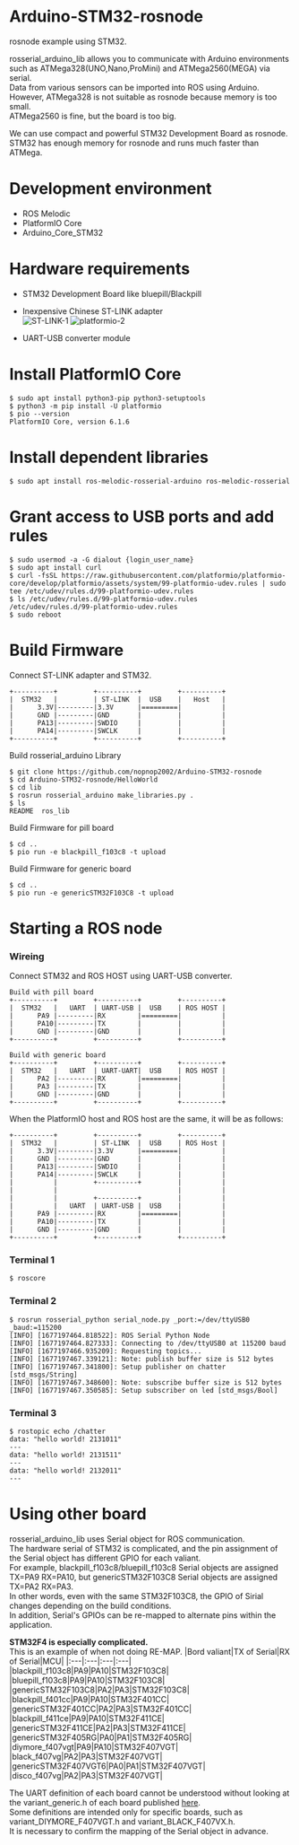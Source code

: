 # Arduino-STM32-rosnode
rosnode example using STM32.   

rosserial_arduino_lib allows you to communicate with Arduino environments such as ATMega328(UNO,Nano,ProMini) and ATMega2560(MEGA) via serial.   
Data from various sensors can be imported into ROS using Arduino.   
However, ATMega328 is not suitable as rosnode because memory is too small.   
ATMega2560 is fine, but the board is too big.

We can use compact and powerful STM32 Development Board as rosnode.   
STM32 has enough memory for rosnode and runs much faster than ATMega.   

# Development environment
- ROS Melodic   
- PlatformIO Core   
- Arduino_Core_STM32   


# Hardware requirements
- STM32 Development Board like bluepill/Blackpill  

- Inexpensive Chinese ST-LINK adapter   
![ST-LINK-1](https://user-images.githubusercontent.com/6020549/221065783-33508ebe-2454-4033-92f8-34c00fe0eb80.JPG)
![platformio-2](https://user-images.githubusercontent.com/6020549/221065793-a32da243-946a-4cf4-9655-1347a229d6eb.JPG)

- UART-USB converter module   

# Install PlatformIO Core
```
$ sudo apt install python3-pip python3-setuptools
$ python3 -m pip install -U platformio
$ pio --version
PlatformIO Core, version 6.1.6
```

# Install dependent libraries
```
$ sudo apt install ros-melodic-rosserial-arduino ros-melodic-rosserial
```

# Grant access to USB ports and add rules
```
$ sudo usermod -a -G dialout {login_user_name}
$ sudo apt install curl
$ curl -fsSL https://raw.githubusercontent.com/platformio/platformio-core/develop/platformio/assets/system/99-platformio-udev.rules | sudo tee /etc/udev/rules.d/99-platformio-udev.rules
$ ls /etc/udev/rules.d/99-platformio-udev.rules
/etc/udev/rules.d/99-platformio-udev.rules
$ sudo reboot
```

# Build Firmware
Connect ST-LINK adapter and STM32.
```
+----------+         +----------+         +----------+
|  STM32   |         | ST-LINK  |  USB    |   Host   |
|      3.3V|---------|3.3V      |=========|          |
|      GND |---------|GND       |         |          |
|      PA13|---------|SWDIO     |         |          |
|      PA14|---------|SWCLK     |         |          |
+----------+         +----------+         +----------+
```

Build rosserial_arduino Library
```
$ git clone https://github.com/nopnop2002/Arduino-STM32-rosnode
$ cd Arduino-STM32-rosnode/HelloWorld
$ cd lib
$ rosrun rosserial_arduino make_libraries.py .
$ ls
README  ros_lib
```


Build Firmware for pill board
```
$ cd ..
$ pio run -e blackpill_f103c8 -t upload
```

Build Firmware for generic board
```
$ cd ..
$ pio run -e genericSTM32F103C8 -t upload
```



# Starting a ROS node

### Wireing
Connect STM32 and ROS HOST using UART-USB converter.

```
Build with pill board
+----------+         +----------+         +----------+
|  STM32   |   UART  | UART-USB |  USB    | ROS HOST |
|      PA9 |---------|RX        |=========|          |
|      PA10|---------|TX        |         |          |
|      GND |---------|GND       |         |          |
+----------+         +----------+         +----------+

Build with generic board
+----------+         +----------+         +----------+
|  STM32   |   UART  | UART-UART|  USB    | ROS HOST |
|      PA2 |---------|RX        |=========|          |
|      PA3 |---------|TX        |         |          |
|      GND |---------|GND       |         |          |
+----------+         +----------+         +----------+
```

When the PlatformIO host and ROS host are the same, it will be as follows:
```
+----------+         +----------+         +----------+
|  STM32   |         | ST-LINK  |  USB    | ROS Host |
|      3.3V|---------|3.3V      |=========|          |
|      GND |---------|GND       |         |          |
|      PA13|---------|SWDIO     |         |          |
|      PA14|---------|SWCLK     |         |          |
|          |         +----------+         |          |
|          |                              |          |
|          |         +----------+         |          |
|          |   UART  | UART-USB |  USB    |          |
|      PA9 |---------|RX        |=========|          |
|      PA10|---------|TX        |         |          |
|      GND |---------|GND       |         |          |
+----------+         +----------+         +----------+
```

### Terminal 1
```
$ roscore
```

### Terminal 2
```
$ rosrun rosserial_python serial_node.py _port:=/dev/ttyUSB0 _baud:=115200
[INFO] [1677197464.818522]: ROS Serial Python Node
[INFO] [1677197464.827333]: Connecting to /dev/ttyUSB0 at 115200 baud
[INFO] [1677197466.935209]: Requesting topics...
[INFO] [1677197467.339121]: Note: publish buffer size is 512 bytes
[INFO] [1677197467.341800]: Setup publisher on chatter [std_msgs/String]
[INFO] [1677197467.348600]: Note: subscribe buffer size is 512 bytes
[INFO] [1677197467.350585]: Setup subscriber on led [std_msgs/Bool]
```

### Terminal 3
```
$ rostopic echo /chatter
data: "hello world! 2131011"
---
data: "hello world! 2131511"
---
data: "hello world! 2132011"
---
```


# Using other board
rosserial_arduino_lib uses Serial object for ROS communication.   
The hardware serial of STM32 is complicated, and the pin assignment of the Serial object has different GPIO for each valiant.   
For example, blackpill_f103c8/bluepill_f103c8 Serial objects are assigned TX=PA9 RX=PA10, but genericSTM32F103C8 Serial objects are assigned TX=PA2 RX=PA3.   
In other words, even with the same STM32F103C8, the GPIO of Sirial changes depending on the build conditions.   
In addition, Serial's GPIOs can be re-mapped to alternate pins within the application.

__STM32F4 is especially complicated.__   
This is an example of when not doing RE-MAP.
|Bord valiant|TX of Serial|RX of Serial|MCU|
|:---|:---|:---|:---|
|blackpill_f103c8|PA9|PA10|STM32F103C8|
|bluepill_f103c8|PA9|PA10|STM32F103C8|
|genericSTM32F103C8|PA2|PA3|STM32F103C8|
|blackpill_f401cc|PA9|PA10|STM32F401CC|
|genericSTM32F401CC|PA2|PA3|STM32F401CC|
|blackpill_f411ce|PA9|PA10|STM32F411CE|
|genericSTM32F411CE|PA2|PA3|STM32F411CE|
|genericSTM32F405RG|PA0|PA1|STM32F405RG|
|diymore_f407vgt|PA9|PA10|STM32F407VGT|
|black_f407vg|PA2|PA3|STM32F407VGT|
|genericSTM32F407VGT6|PA0|PA1|STM32F407VGT|
|disco_f407vg|PA2|PA3|STM32F407VGT|

The UART definition of each board cannot be understood without looking at the variant_generic.h of each board published [here](https://github.com/stm32duino/Arduino_Core_STM32/tree/main/variants).   
Some definitions are intended only for specific boards, such as variant_DIYMORE_F407VGT.h and variant_BLACK_F407VX.h.   
It is necessary to confirm the mapping of the Serial object in advance.
